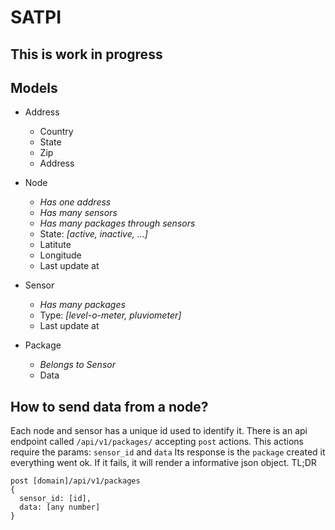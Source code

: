 # SATPI

## This is work in progress

## Models

- Address
  - Country
  - State
  - Zip
  - Address

- Node
  - *Has one address*
  - *Has many sensors*
  - *Has many packages through sensors*
  - State: *[active, inactive, ...]*
  - Latitute
  - Longitude
  - Last update at

- Sensor
  - *Has many packages*
  - Type: *[level-o-meter, pluviometer]*
  - Last update at

- Package
  - *Belongs to Sensor*
  - Data

## How to send data from a node?
Each node and sensor has a unique id used to identify it.
There is an api endpoint called `/api/v1/packages/` accepting `post` actions.
This actions require the params: `sensor_id` and `data`
Its response is the `package` created it everything went ok. If it fails, it will render a informative json object.
TL;DR
```
post [domain]/api/v1/packages
{
  sensor_id: [id],
  data: [any number]
}
```
